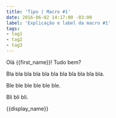 ```yaml
---
title: 'Tipo | Macro #1'
date: 2016-06-02 14:17:00 -03:00
label: 'Explicação e label da macro #1'
tags:
- tag1
- tag2
- tag3
---
```


Olá {{first_name}}! Tudo bem? 

Bla bla bla bla bla bla bla bla bla bla bla.

Ble ble ble ble ble ble.

Bli bli bli.

{{display_name}}